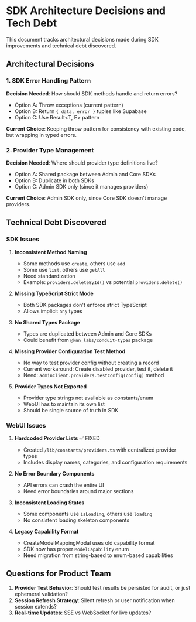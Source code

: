 # SDK Architecture Decisions and Tech Debt

This document tracks architectural decisions made during SDK improvements and technical debt discovered.

## Architectural Decisions

### 1. SDK Error Handling Pattern
**Decision Needed**: How should SDK methods handle and return errors?
- Option A: Throw exceptions (current pattern)
- Option B: Return `{ data, error }` tuples like Supabase
- Option C: Use Result<T, E> pattern

**Current Choice**: Keeping throw pattern for consistency with existing code, but wrapping in typed errors.

### 2. Provider Type Management
**Decision Needed**: Where should provider type definitions live?
- Option A: Shared package between Admin and Core SDKs
- Option B: Duplicate in both SDKs
- Option C: Admin SDK only (since it manages providers)

**Current Choice**: Admin SDK only, since Core SDK doesn't manage providers.

## Technical Debt Discovered

### SDK Issues

1. **Inconsistent Method Naming**
   - Some methods use `create`, others use `add`
   - Some use `list`, others use `getAll`
   - Need standardization
   - Example: `providers.deleteById()` vs potential `providers.delete()`

2. **Missing TypeScript Strict Mode**
   - Both SDK packages don't enforce strict TypeScript
   - Allows implicit `any` types

3. **No Shared Types Package**
   - Types are duplicated between Admin and Core SDKs
   - Could benefit from `@knn_labs/conduit-types` package

4. **Missing Provider Configuration Test Method**
   - No way to test provider config without creating a record
   - Current workaround: Create disabled provider, test it, delete it
   - Need: `adminClient.providers.testConfig(config)` method

5. **Provider Types Not Exported**
   - Provider type strings not available as constants/enum
   - WebUI has to maintain its own list
   - Should be single source of truth in SDK

### WebUI Issues

1. **Hardcoded Provider Lists** ✅ FIXED
   - Created `/lib/constants/providers.ts` with centralized provider types
   - Includes display names, categories, and configuration requirements

2. **No Error Boundary Components**
   - API errors can crash the entire UI
   - Need error boundaries around major sections

3. **Inconsistent Loading States**
   - Some components use `isLoading`, others use `loading`
   - No consistent loading skeleton components

4. **Legacy Capability Format**
   - CreateModelMappingModal uses old capability format
   - SDK now has proper `ModelCapability` enum
   - Need migration from string-based to enum-based capabilities

## Questions for Product Team

1. **Provider Test Behavior**: Should test results be persisted for audit, or just ephemeral validation?
2. **Session Refresh Strategy**: Silent refresh or user notification when session extends?
3. **Real-time Updates**: SSE vs WebSocket for live updates?